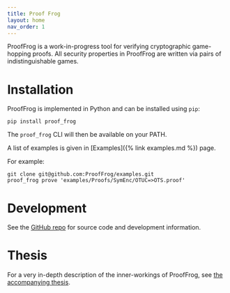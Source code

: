 ```yaml
---
title: Proof Frog
layout: home
nav_order: 1
---
```


ProofFrog is a work-in-progress tool for verifying cryptographic game-hopping proofs. All security properties in ProofFrog are written via pairs of indistinguishable games.

# Installation

ProofFrog is implemented in Python and can be installed using `pip`:

`pip install proof_frog`

The `proof_frog` CLI will then be available on your PATH.

A list of examples is given in [Examples]({% link examples.md %}) page.

For example:

```
git clone git@github.com:ProofFrog/examples.git
proof_frog prove 'examples/Proofs/SymEnc/OTUC=>OTS.proof'
```

# Development

See the [GitHub repo](https://github.com/ProofFrog/ProofFrog) for source code and development information.

# Thesis

For a very in-depth description of the inner-workings of ProofFrog, see [the accompanying thesis](https://uwspace.uwaterloo.ca/bitstream/handle/10012/20441/Evans_Ross.pdf).
